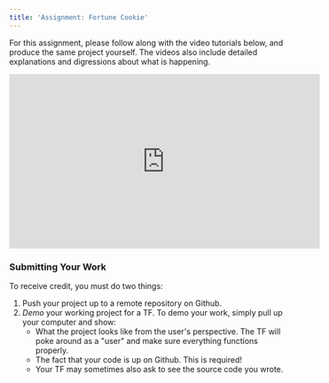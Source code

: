 ```yaml
---
title: 'Assignment: Fortune Cookie'
---
```


For this assignment, please follow along with the video tutorials below, and produce the same project yourself. The videos also include detailed explanations and digressions about what is happening.


<iframe width="560" height="315" src="https://www.youtube.com/embed/videoseries?list=PLs5n5nYB22fJZxETxSnSgdj-d-gTgtUfj" frameborder="0" allowfullscreen></iframe>


### Submitting Your Work

To receive credit, you must do two things:
1. Push your project up to a remote repository on Github.
1. *Demo* your working project for a TF. To demo your work, simply pull up your computer and show:
    - What the project looks like from the user's perspective. The TF will poke around as a "user" and make sure everything functions properly.
    - The fact that your code is up on Github. This is required!
    - Your TF may sometimes also ask to see the source code you wrote.
